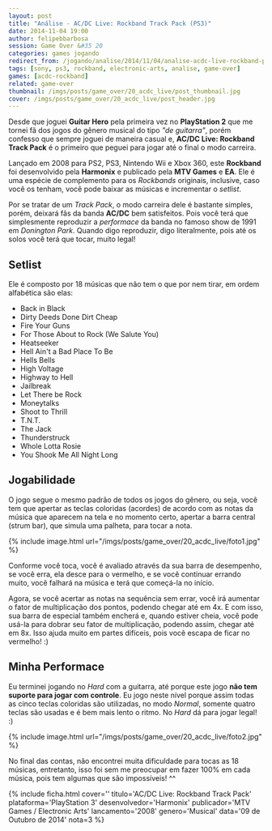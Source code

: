 ```yaml
---
layout: post
title: "Análise - AC/DC Live: Rockband Track Pack (PS3)"
date: 2014-11-04 19:00
author: felipebbarbosa
session: Game Over &#35 20
categories: games jogando
redirect_from: /jogando/analise/2014/11/04/analise-acdc-live-rockband-ps3.html
tags: [sony, ps3, rockband, electronic-arts, analise, game-over]
games: [acdc-rockband]
related: game-over
thumbnail: /imgs/posts/game_over/20_acdc_live/post_thumbnail.jpg
cover: /imgs/posts/game_over/20_acdc_live/post_header.jpg
---
```


Desde que joguei **Guitar Hero** pela primeira vez no **PlayStation 2** que me tornei fã dos jogos do gênero musical do tipo _"de guitarra"_, porém confesso que sempre joguei de maneira casual e, **AC/DC Live: Rockband Track Pack** é o primeiro que peguei para jogar até o final o modo carreira.

<!--more-->

Lançado em 2008 para PS2, PS3, Nintendo Wii e Xbox 360, este **Rockband** foi desenvolvido pela **Harmonix** e publicado pela **MTV Games** e **EA**. Ele é uma espécie de complemento para os _Rockbands_ originais, inclusive, caso você os tenham, você pode baixar as músicas e incrementar o _setlist_.

Por se tratar de um _Track Pack_, o modo carreira dele é bastante simples, porém, deixará fãs da banda **AC/DC** bem satisfeitos. Pois você terá que simplesmente reproduzir a _performace_ da banda no famoso show de 1991 em _Donington Park_. Quando digo reproduzir, digo literalmente, pois até os solos você terá que tocar, muito legal!

## Setlist

Ele é composto por 18 músicas que não tem o que por nem tirar, em ordem alfabética são elas:

- Back in Black
- Dirty Deeds Done Dirt Cheap
- Fire Your Guns
- For Those About to Rock (We Salute You)
- Heatseeker
- Hell Ain't a Bad Place To Be
- Hells Bells
- High Voltage
- Highway to Hell
- Jailbreak
- Let There be Rock
- Moneytalks
- Shoot to Thrill
- T.N.T.
- The Jack
- Thunderstruck
- Whole Lotta Rosie
- You Shook Me All Night Long

## Jogabilidade

O jogo segue o mesmo padrão de todos os jogos do gênero, ou seja, você tem que apertar as teclas coloridas (acordes) de acordo com as notas da música que aparecem na tela e no momento certo, apertar a barra central (strum bar), que simula uma palheta, para tocar a nota.

{% include image.html url="/imgs/posts/game_over/20_acdc_live/foto1.jpg" %}

Conforme você toca, você é avaliado através da sua barra de desempenho, se você erra, ela desce para o vermelho, e se você continuar errando muito, você falhará na música e terá que começá-la no início.

Agora, se você acertar as notas na sequência sem errar, você irá aumentar o fator de multiplicação dos pontos, podendo chegar até em 4x. E com isso, sua barra de especial também encherá e, quando estiver cheia, você pode usá-la para dobrar seu fator de multiplicação, podendo assim, chegar até em 8x. Isso ajuda muito em partes difíceis, pois você escapa de ficar no vermelho! :)

## Minha Performace

Eu terminei jogando no _Hard_ com a guitarra, até porque este jogo **não tem suporte para jogar com controle**. Eu jogo neste nível porque assim todas as cinco teclas coloridas são utilizadas, no modo _Normal_, somente quatro teclas são usadas e é bem mais lento o ritmo. No _Hard_ dá para jogar legal! :)

{% include image.html url="/imgs/posts/game_over/20_acdc_live/foto2.jpg" %}

No final das contas, não encontrei muita dificuldade para tocas as 18 músicas, entretanto, isso foi sem me preocupar em fazer 100% em cada música, pois tem algumas que são impossíveis! ^^

{% include ficha.html
  cover=''
  titulo='AC/DC Live: Rockband Track Pack'
  plataforma='PlayStation 3'
  desenvolvedor='Harmonix'
  publicador='MTV Games / Electronic Arts'
  lancamento='2008'
  genero='Musical'
  data='09 de Outubro de 2014'
  nota=3 %}
